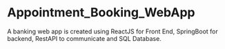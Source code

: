 # Appointment_Booking_WebApp
A banking web app is created using ReactJS for Front End, SpringBoot for backend, RestAPI to communicate and SQL Database.

